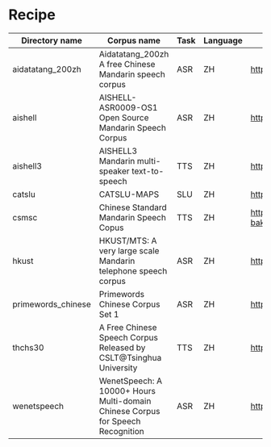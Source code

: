 # Recipe
| Directory name          | Corpus name                                                                             | Task                    | Language              | URL                                                                                                          | Note         |
| ----------------------- | --------------------------------------------------------------------------------------- | ----------------------- | --------------------- | ------------------------------------------------------------------------------------------------------------ | ------------ |
| aidatatang_200zh        | Aidatatang_200zh A free Chinese Mandarin speech corpus                                  | ASR                     | ZH                    | http://www.openslr.org/resources/62                                                                          |              |
| aishell                 | AISHELL-ASR0009-OS1 Open Source Mandarin Speech Corpus                                  | ASR                     | ZH                    | http://www.aishelltech.com/kysjcp                                                                            |              |
| aishell3                | AISHELL3 Mandarin multi-speaker text-to-speech                                          | TTS                     | ZH                    | https://www.openslr.org/93/                                                                                  |              |
| catslu               	  | CATSLU-MAPS                                                                             | SLU                     | ZH           	      | https://sites.google.com/view/catslu/home                                                                    |              |
| csmsc                   | Chinese Standard Mandarin Speech Copus                                                  | TTS                     | ZH                    | https://www.data-baker.com/open_source.html                                                                  |              |
| hkust                   | HKUST/MTS: A very large scale Mandarin telephone speech corpus                          | ASR                     | ZH                    | https://catalog.ldc.upenn.edu/LDC2005S15                                                                     |              |
| primewords_chinese      | Primewords Chinese Corpus Set 1                                                         | ASR                     | ZH                    | https://www.openslr.org/47/                                                                                  |              |
| thchs30                 | A Free Chinese Speech Corpus Released by CSLT@Tsinghua University                       | TTS                     | ZH                    | https://www.openslr.org/18/                                                                                  |              |
| wenetspeech             | WenetSpeech: A 10000+ Hours Multi-domain Chinese Corpus for Speech Recognition          | ASR                     | ZH                    | https://wenet-e2e.github.io/WenetSpeech/                                                                     |              |
